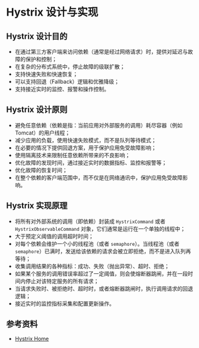 # Hystrix 设计与实现

## Hystrix 设计目的

- 在通过第三方客户端来访问依赖（通常是经过网络请求）时，提供对延迟与故障的保护和控制；
- 在复杂的分布式系统中，停止故障的级联扩散；
- 支持快速失败和快速恢复；
- 可以支持回退（Fallback）逻辑和优雅降级；
- 支持接近实时的监控、报警和操作控制。

## Hystrix 设计原则

- 避免任意依赖（依赖是指：当前应用对外部服务的调用）耗尽容器（例如 Tomcat）的用户线程；
- 减少应用的负载，使用快速失败模式，而不是队列等待模式；
- 在必要的情况下提供回退方案，用于保护应用免受故障影响；
- 使用隔离技术来限制任意依赖所带来的不良影响；
- 优化故障的发现时间，通过接近实时的数据指标、监控和报警等；
- 优化故障的恢复时间；
- 在整个依赖的客户端范围中，而不仅是在网络通讯中，保护应用免受故障影响。

## Hystrix 实现原理

- 将所有对外部系统的调用（即依赖）封装成 `HystrixCommand` 或者 `HystrixObservableCommand` 对象，它们通常是运行在一个单独的线程中；
- 大于预定义阈值的调用超时时间；
- 对每个依赖会维护一个小的线程池（或者 `semaphore`）。当线程池（或者 `semaphore`）已满时，发送给该依赖的请求会被立即拒绝，而不是进入队列再等待；
- 收集调用结果的各种指标：成功、失败（抛出异常）、超时、拒绝；
- 如果某个服务的调用错误率超过了一定阈值，则会使熔断器跳闸，并在一段时间内停止对该特定服务的所有请求；
- 当请求失败时、被拒绝时、超时时，或者熔断器跳闸时，执行调用请求的回退逻辑；
- 接近实时的监控指标采集和配置更新操作。

## 参考资料

- [Hystrix Home](https://github.com/Netflix/Hystrix/wiki)
